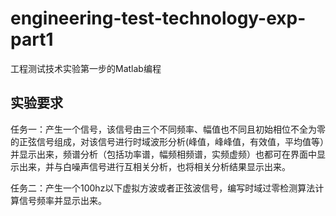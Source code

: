 # engineering-test-technology-exp-part1
 工程测试技术实验第一步的Matlab编程

## 实验要求

任务一：产生一个信号，该信号由三个不同频率、幅值也不同且初始相位不全为零的正弦信号组成，对该信号进行时域波形分析(峰值，峰峰值，有效值，平均值等）并显示出来，频谱分析（包括功率谱，幅频相频谱，实频虚频）也都可在界面中显示出来，并与白噪声信号进行互相关分析，也将相关分析结果显示出来。

任务二：产生一个100hz以下虚拟方波或者正弦波信号，编写时域过零检测算法计算信号频率并显示出来。